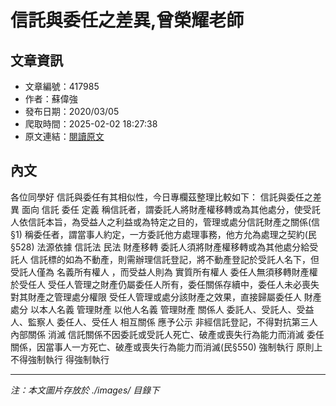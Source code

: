 # 信託與委任之差異,曾榮耀老師

## 文章資訊
- 文章編號：417985
- 作者：蘇偉強
- 發布日期：2020/03/05
- 爬取時間：2025-02-02 18:27:38
- 原文連結：[閱讀原文](https://real-estate.get.com.tw/Columns/detail.aspx?no=417985)

## 內文
各位同學好
信託與委任有其相似性，今日專欄茲整理比較如下：
信託與委任之差異
面向
信託
委任
定義
稱信託者，謂委託人將財產權移轉或為其他處分，使受託人依信託本旨，為受益人之利益或為特定之目的，管理或處分信託財產之關係(信§1)
稱委任者，謂當事人約定，一方委託他方處理事務，他方允為處理之契約(民§528)
法源依據
信託法
民法
財產移轉
委託人須將財產權移轉或為其他處分給受託人
信託標的如為不動產，則需辦理信託登記，將不動產登記於受託人名下，但受託人僅為
名義所有權人
，而受益人則為
實質所有權人
委任人無須移轉財產權於受任人
受任人管理之財產仍屬委任人所有，委任關係存續中，委任人未必喪失對其財產之管理處分權限
受任人管理或處分該財產之效果，直接歸屬委任人
財產處分
以本人名義
管理財產
以他人名義
管理財產
關係人
委託人、受託人、受益人、監察人
委任人、受任人
相互關係
應予公示
非經信託登記，不得對抗第三人
內部關係
消滅
信託關係不因委託或受託人死亡、破產或喪失行為能力而消滅
委任關係，因當事人一方死亡、破產或喪失行為能力而消滅(民§550)
強制執行
原則上不得強制執行
得強制執行

---
*注：本文圖片存放於 ./images/ 目錄下*
